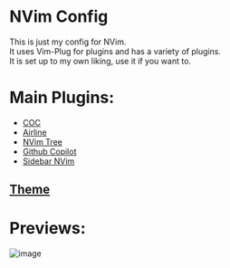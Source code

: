 # NVim Config
This is just my config for NVim.
<br>
It uses Vim-Plug for plugins and has a variety of plugins. <br>
It is set up to my own liking, use it if you want to.

# Main Plugins:
- [COC](https://github.com/neoclide/coc.nvim)
- [Airline](https://github.com/vim-airline/vim-airline)
- [NVim Tree](https://github.com/nvim-tree/nvim-tree.lua)
- [Github Copilot](https://github.com/github/copilot.vim)
- [Sidebar NVim](https://github.com/sidebar-nvim/sidebar.nvim)

## [Theme](https://github.com/dracula/vim)

# Previews:
![image](https://user-images.githubusercontent.com/54480523/198858155-bec12d6a-e68d-44c7-8170-31b8ed8de597.png)
